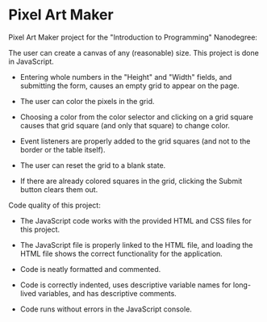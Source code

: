 # Pixel Art Maker


Pixel Art Maker project for the "Introduction to Programming" Nanodegree:



The user can create a canvas of any (reasonable) size. This project is done in JavaScript. 


- Entering whole numbers in the "Height" and "Width" fields, and submitting the form, causes an empty grid to appear on the page.

- The user can color the pixels in the grid.

- Choosing a color from the color selector and clicking on a grid square causes that grid square (and only that square) to change color.

- Event listeners are properly added to the grid squares (and not to the border or the table itself).

- The user can reset the grid to a blank state.

- If there are already colored squares in the grid, clicking the Submit button clears them out.



Code quality of this project:


- The JavaScript code works with the provided HTML and CSS files for this project.

- The JavaScript file is properly linked to the HTML file, and loading the HTML file shows the correct functionality for the application.

- Code is neatly formatted and commented.

- Code is correctly indented, uses descriptive variable names for long-lived variables, and has descriptive comments.

- Code runs without errors in the JavaScript console.



